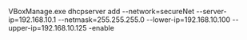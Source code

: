 
VBoxManage.exe dhcpserver add --network=secureNet --server-ip=192.168.10.1 --netmask=255.255.255.0 --lower-ip=192.168.10.100 --upper-ip=192.168.10.125 -enable